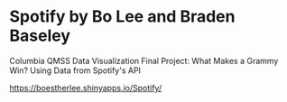 # Spotify by Bo Lee and Braden Baseley
Columbia QMSS Data Visualization Final Project: What Makes a Grammy Win? Using Data from Spotify's API


https://boestherlee.shinyapps.io/Spotify/
